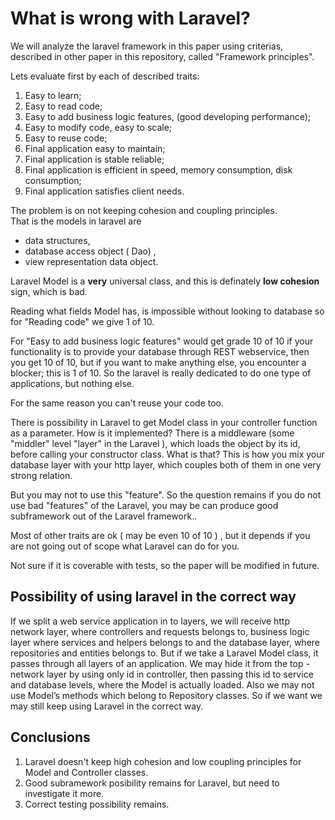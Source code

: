 # What is wrong with Laravel?

We will analyze the laravel framework in this paper using criterias, described in other paper in this repository, called "Framework principles".

Lets evaluate first by each of described traits: 


1. Easy to learn;
1. Easy to read code;
1. Easy to add business logic features, (good developing performance);
1. Easy to modify code, easy to scale;
1. Easy to reuse code;
1. Final application easy to maintain;
1. Final application is stable reliable;
1. Final application is efficient in speed, memory consumption, disk consumption;
1. Final application satisfies client needs.


The problem is on not keeping cohesion and coupling principles.  
That is the models in laravel are 
* data structures,
* database access object ( Dao) ,
* view representation data object.

Laravel Model is a **very** universal class, and this is definately **low cohesion** sign, which is bad.

Reading what fields Model has, is impossible without looking to database so for "Reading code" we give 1 of 10.

For "Easy to add business logic features" would get grade 10 of 10 if your functionality is to provide your database through REST webservice, then you get 10 of 10, but if you want to  make anything else, you encounter a blocker; this is 1 of 10. So the laravel is really dedicated to do one type of applications, but nothing else.

For the same reason you can't reuse your code too.

There is possibility in Laravel to get Model class in your controller function as a parameter. How is it implemented? There is a middleware (some "middler" level "layer" in the Laravel ), which loads the object by its id, before calling your constructor class. What is that? This is how you mix your database layer with your http layer, which couples both of them in one very strong relation. 

But you may not to use this "feature". So the question remains if you do not use bad "features" of the Laravel, you may be can produce good subframework out of the Laravel framework..

Most of other traits are ok ( may be even 10 of 10 ) , but it depends if you are not going out of scope what Laravel can do for you.

Not sure if it is coverable with tests, so the paper will be modified in future.

## Possibility of using laravel in the correct way

If we split a web service application in to layers, we will receive http network layer, where controllers and requests belongs to, business logic layer where services and helpers belongs to and the database layer, where repositories and entities belongs to.
But if we take a Laravel Model class, it passes through all layers of an application. We may hide it from the top - network layer by using only id in controller, then passing this id to service and database levels, where the Model is actually loaded. Also we may not use Model’s methods which belong to Repository classes. So if we want we may still keep using Laravel in the correct way.


## Conclusions

1. Laravel doesn't keep high cohesion and low coupling principles for Model and Controller classes.
1. Good subramework posibility remains for Laravel, but need to investigate it more.
1. Correct testing possibility remains.





